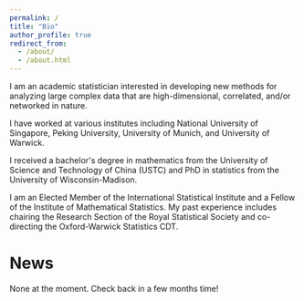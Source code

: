 ```yaml
---
permalink: /
title: "Bio"
author_profile: true
redirect_from: 
  - /about/
  - /about.html
---
```


I am an academic statistician interested in developing new methods for analyzing large complex data that are high-dimensional, correlated, and/or networked in nature.

I have worked at various institutes including National University of Singapore, Peking University, University of Munich, and University of Warwick. 

I received a bachelor's degree in mathematics from the University of Science and Technology of China (USTC) and PhD in statistics from the University of Wisconsin-Madison.

I am an Elected Member of the International Statistical Institute and a Fellow of the Institute of Mathematical Statistics. My past experience includes chairing the Research Section of the Royal Statistical Society and co-directing the Oxford-Warwick Statistics CDT.

News
======
None at the moment. Check back in a few months time!
